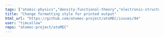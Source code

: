 ```yaml
---
tags: ["atomic-physics","density-functional-theory","electronic-structure","plasma-physics","warm-dense-matter"]
title: "Change formatting style for printed output"
html_url: "https://github.com/atomec-project/atoMEC/issues/94"
user: "timcallow"
repo: "atomec-project/atoMEC"
---
```


